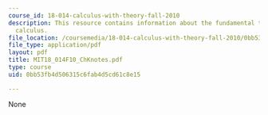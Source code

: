 ```yaml
---
course_id: 18-014-calculus-with-theory-fall-2010
description: This resource contains information about the fundamental theorems of
  calculus.
file_location: /coursemedia/18-014-calculus-with-theory-fall-2010/0bb53fb4d506315c6fab4d5cd61c8e15_MIT18_014F10_ChKnotes.pdf
file_type: application/pdf
layout: pdf
title: MIT18_014F10_ChKnotes.pdf
type: course
uid: 0bb53fb4d506315c6fab4d5cd61c8e15

---
```

None